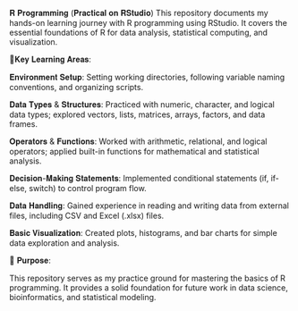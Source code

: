 𝐑 𝐏𝐫𝐨𝐠𝐫𝐚𝐦𝐦𝐢𝐧𝐠 (𝐏𝐫𝐚𝐜𝐭𝐢𝐜𝐚𝐥 𝐨𝐧 𝐑𝐒𝐭𝐮𝐝𝐢𝐨)
This repository documents my hands-on learning journey with R programming using RStudio. It covers the essential foundations of R for data analysis, statistical computing, and visualization.

🔹𝐊𝐞𝐲 𝐋𝐞𝐚𝐫𝐧𝐢𝐧𝐠 𝐀𝐫𝐞𝐚𝐬:

𝐄𝐧𝐯𝐢𝐫𝐨𝐧𝐦𝐞𝐧𝐭 𝐒𝐞𝐭𝐮𝐩: Setting working directories, following variable naming conventions, and organizing scripts.

𝐃𝐚𝐭𝐚 𝐓𝐲𝐩𝐞𝐬 & 𝐒𝐭𝐫𝐮𝐜𝐭𝐮𝐫𝐞𝐬: Practiced with numeric, character, and logical data types; explored vectors, lists, matrices, arrays, factors, and data frames.

𝐎𝐩𝐞𝐫𝐚𝐭𝐨𝐫𝐬 & 𝐅𝐮𝐧𝐜𝐭𝐢𝐨𝐧𝐬: Worked with arithmetic, relational, and logical operators; applied built-in functions for mathematical and statistical analysis.

𝐃𝐞𝐜𝐢𝐬𝐢𝐨𝐧-𝐌𝐚𝐤𝐢𝐧𝐠 𝐒𝐭𝐚𝐭𝐞𝐦𝐞𝐧𝐭𝐬: Implemented conditional statements (if, if-else, switch) to control program flow.

𝐃𝐚𝐭𝐚 𝐇𝐚𝐧𝐝𝐥𝐢𝐧𝐠: Gained experience in reading and writing data from external files, including CSV and Excel (.xlsx) files.

𝐁𝐚𝐬𝐢𝐜 𝐕𝐢𝐬𝐮𝐚𝐥𝐢𝐳𝐚𝐭𝐢𝐨𝐧: Created plots, histograms, and bar charts for simple data exploration and analysis.

🎯 𝐏𝐮𝐫𝐩𝐨𝐬𝐞:

This repository serves as my practice ground for mastering the basics of R programming. It provides a solid foundation for future work in data science, bioinformatics, and statistical modeling.
